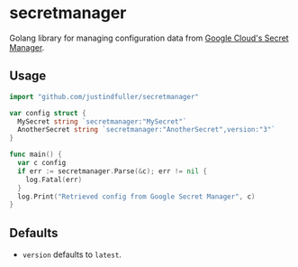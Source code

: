 # secretmanager

Golang library for managing configuration data from [Google Cloud's Secret Manager](https://cloud.google.com/solutions/secrets-management).

## Usage

```go
import "github.com/justindfuller/secretmanager"

var config struct {
  MySecret string `secretmanager:"MySecret"`
  AnotherSecret string `secretmanager:"AnotherSecret",version:"3"`
}

func main() {
  var c config
  if err := secretmanager.Parse(&c); err != nil {
    log.Fatal(err)
  }
  log.Print("Retrieved config from Google Secret Manager", c)
}
```

## Defaults

- `version` defaults to `latest`.
